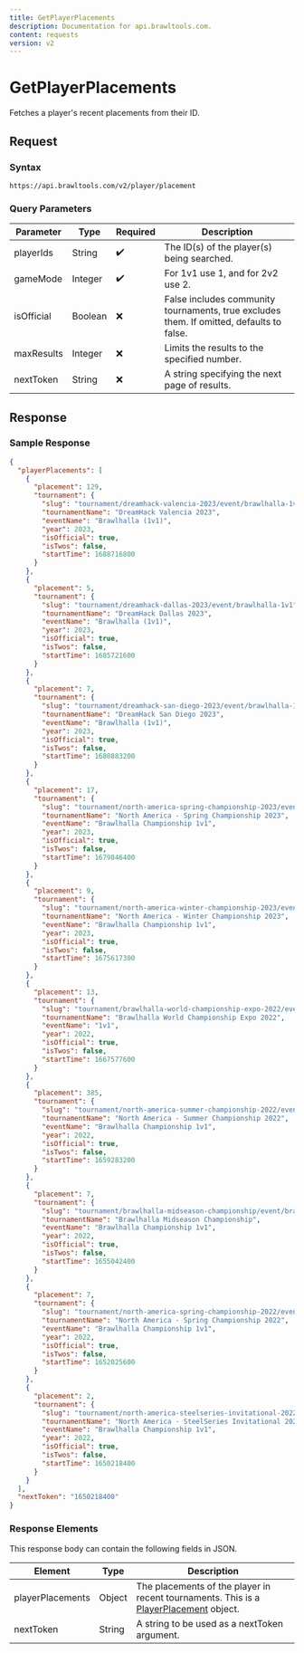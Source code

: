 ```yaml
---
title: GetPlayerPlacements
description: Documentation for api.brawltools.com.
content: requests
version: v2
---
```


# GetPlayerPlacements

Fetches a player's recent placements from their ID.

## Request

### Syntax

``````url
https://api.brawltools.com/v2/player/placement
``````

### Query Parameters

| Parameter  | Type    | Required | Description                                                  |
| ---------- | ------- | -------- | ------------------------------------------------------------ |
| playerIds  | String  | ✔️        | The ID(s) of the player(s) being searched.                   |
| gameMode   | Integer | ✔️        | For 1v1 use 1, and for 2v2 use 2.                            |
| isOfficial | Boolean | ❌        | False includes community tournaments, true excludes them. If omitted, defaults to false. |
| maxResults | Integer | ❌        | Limits the results to the specified number.                  |
| nextToken  | String  | ❌        | A string specifying the next page of results.                |

## Response

### Sample Response

```json
{
  "playerPlacements": [
    {
      "placement": 129,
      "tournament": {
        "slug": "tournament/dreamhack-valencia-2023/event/brawlhalla-1v1",
        "tournamentName": "DreamHack Valencia 2023",
        "eventName": "Brawlhalla (1v1)",
        "year": 2023,
        "isOfficial": true,
        "isTwos": false,
        "startTime": 1688716800
      }
    },
    {
      "placement": 5,
      "tournament": {
        "slug": "tournament/dreamhack-dallas-2023/event/brawlhalla-1v1",
        "tournamentName": "DreamHack Dallas 2023",
        "eventName": "Brawlhalla (1v1)",
        "year": 2023,
        "isOfficial": true,
        "isTwos": false,
        "startTime": 1685721600
      }
    },
    {
      "placement": 7,
      "tournament": {
        "slug": "tournament/dreamhack-san-diego-2023/event/brawlhalla-1v1",
        "tournamentName": "DreamHack San Diego 2023",
        "eventName": "Brawlhalla (1v1)",
        "year": 2023,
        "isOfficial": true,
        "isTwos": false,
        "startTime": 1680883200
      }
    },
    {
      "placement": 17,
      "tournament": {
        "slug": "tournament/north-america-spring-championship-2023/event/brawlhalla-championship-1v1",
        "tournamentName": "North America - Spring Championship 2023",
        "eventName": "Brawlhalla Championship 1v1",
        "year": 2023,
        "isOfficial": true,
        "isTwos": false,
        "startTime": 1679846400
      }
    },
    {
      "placement": 9,
      "tournament": {
        "slug": "tournament/north-america-winter-championship-2023/event/brawlhalla-championship-1v1",
        "tournamentName": "North America - Winter Championship 2023",
        "eventName": "Brawlhalla Championship 1v1",
        "year": 2023,
        "isOfficial": true,
        "isTwos": false,
        "startTime": 1675617300
      }
    },
    {
      "placement": 13,
      "tournament": {
        "slug": "tournament/brawlhalla-world-championship-expo-2022/event/1v1",
        "tournamentName": "Brawlhalla World Championship Expo 2022",
        "eventName": "1v1",
        "year": 2022,
        "isOfficial": true,
        "isTwos": false,
        "startTime": 1667577600
      }
    },
    {
      "placement": 385,
      "tournament": {
        "slug": "tournament/north-america-summer-championship-2022/event/brawlhalla-championship-1v1",
        "tournamentName": "North America - Summer Championship 2022",
        "eventName": "Brawlhalla Championship 1v1",
        "year": 2022,
        "isOfficial": true,
        "isTwos": false,
        "startTime": 1659283200
      }
    },
    {
      "placement": 7,
      "tournament": {
        "slug": "tournament/brawlhalla-midseason-championship/event/brawlhalla-championship-1v1",
        "tournamentName": "Brawlhalla Midseason Championship",
        "eventName": "Brawlhalla Championship 1v1",
        "year": 2022,
        "isOfficial": true,
        "isTwos": false,
        "startTime": 1655042400
      }
    },
    {
      "placement": 7,
      "tournament": {
        "slug": "tournament/north-america-spring-championship-2022/event/brawlhalla-championship-1v1",
        "tournamentName": "North America - Spring Championship 2022",
        "eventName": "Brawlhalla Championship 1v1",
        "year": 2022,
        "isOfficial": true,
        "isTwos": false,
        "startTime": 1652025600
      }
    },
    {
      "placement": 2,
      "tournament": {
        "slug": "tournament/north-america-steelseries-invitational-2022/event/brawlhalla-championship-1v1",
        "tournamentName": "North America - SteelSeries Invitational 2022",
        "eventName": "Brawlhalla Championship 1v1",
        "year": 2022,
        "isOfficial": true,
        "isTwos": false,
        "startTime": 1650218400
      }
    }
  ],
  "nextToken": "1650218400"
}
```

### Response Elements

This response body can contain the following fields in JSON.

| Element          | Type   | Description                                                  |
| ---------------- | ------ | ------------------------------------------------------------ |
| playerPlacements | Object | The placements of the player in recent tournaments. This is a <a href="../../datatypes/playerplacement">PlayerPlacement</a> object. |
| nextToken        | String | A string to be used as a nextToken argument.                 |
